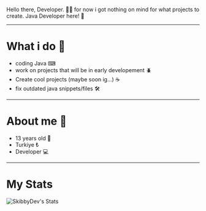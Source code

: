 Hello there, Developer. 🧑‍💻
for now i got nothing on mind for what projects to create.
Java Developer here! 👀


---------------------------------------------------------------------------------
# What i do 🤷
- coding Java ⌨
- work on projects that will be in early developement 🪲
- Create cool projects (maybe soon ig...) ☕
- fix outdated java snippets/files 🛠
--------------------------------------------------------------------------------
# About me 🙋
- 13 years old 👤
- Turkiye ₺
- Developer 💻
--------------------------------------------------------------------------------
# My Stats
![SkibbyDev's Stats](https://github-readme-stats.vercel.app/api?username=SkibbyDev&theme=vue-dark&show_icons=true&hide_border=true&count_private=true)
